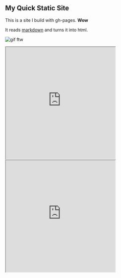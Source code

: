 ## My Quick Static Site

This is a site I build with gh-pages. **Wow**

It reads [markdown](https://www.markdownguide.org/) and turns it into html.

![gif ftw](https://media.giphy.com/media/nXxOjZrbnbRxS/200w_d.gif)

<iframe style='width: 353px; height: 360px;' src='https://voyant-tools.org/tool/Reader/?start=5930&skipToDocId=a5d7fab8caddb1f82d9cf7527287a1cd&corpus=efc9177c6ed9da50f93d71dfe8e6d1ea'></iframe>

<iframe style='width: 353px; height: 360px;' src='https://voyant-tools.org/tool/Reader/?start=5930&skipToDocId=a5d7fab8caddb1f82d9cf7527287a1cd&corpus=efc9177c6ed9da50f93d71dfe8e6d1ea'></iframe>
